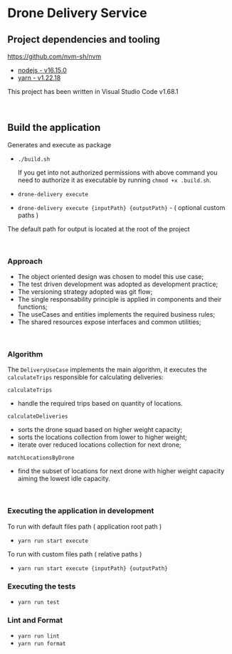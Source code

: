 # Drone Delivery Service

## Project dependencies and tooling

https://github.com/nvm-sh/nvm

- [nodejs - v16.15.0](https://nodejs.org/en/blog/release/v16.15.0/)
- [yarn - v1.22.18](https://github.com/yarnpkg/yarn/releases)

This project has been written in Visual Studio Code v1.68.1

<br/>

## Build the application

Generates and execute as package

- `./build.sh`

  If you get into not authorized permissions with above command
  you need to authorize it as executable by running `chmod +x .build.sh`.

- `drone-delivery execute`
- `drone-delivery execute {inputPath} {outputPath}` - ( optional custom paths )

The default path for output is located at the root of the project

<br/>

### Approach

- The object oriented design was chosen to model this use case;
- The test driven development was adopted as development practice;
- The versioning strategy adopted was git flow;
- The single responsability principle is applied in components and their functions;
- The useCases and entities implements the required business rules;
- The shared resources expose interfaces and common utilities;

<br/>

### Algorithm

The `DeliveryUseCase` implements the main algorithm, it executes the `calculateTrips` responsible for calculating deliveries:

`calculateTrips`

- handle the required trips based on quantity of locations.

`calculateDeliveries`

- sorts the drone squad based on higher weight capacity;
- sorts the locations collection from lower to higher weight;
- iterate over reduced locations collection for next drone;

`matchLocationsByDrone`

- find the subset of locations for next drone with higher weight capacity aiming the lowest idle capacity.

<br/>

### Executing the application in development

To run with default files path ( application root path )

- `yarn run start execute`

To run with custom files path ( relative paths )

- `yarn run start execute {inputPath} {outputPath}`

### Executing the tests

- `yarn run test`

### Lint and Format

- `yarn run lint`
- `yarn run format`
